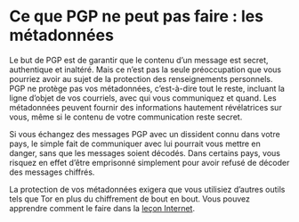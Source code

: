 [Title]: # (Ce que PGP ne peut pas faire : les métadonnées)
[Order]: # (3)

# Ce que PGP ne peut pas faire : les métadonnées

Le but de PGP est de garantir que le contenu d’un message est secret, authentique et inaltéré. Mais ce n’est pas la seule préoccupation que vous pourriez avoir au sujet de la protection des renseignements personnels. PGP ne protège pas vos métadonnées, c’est-à-dire tout le reste, incluant la ligne d’objet de vos courriels, avec qui vous communiquez et quand. Les métadonnées peuvent fournir des informations hautement révélatrices sur vous, même si le contenu de votre communication reste secret.

Si vous échangez des messages PGP avec un dissident connu dans votre pays, le simple fait de communiquer avec lui pourrait vous mettre en danger, sans que les messages soient décodés. Dans certains pays, vous risquez en effet d’être emprisonné simplement pour avoir refusé de décoder des messages chiffrés.

La protection de vos métadonnées exigera que vous utilisiez d’autres outils tels que Tor en plus du chiffrement de bout en bout. Vous pouvez apprendre comment le faire dans la [leçon Internet](umbrella://lesson/the-internet).